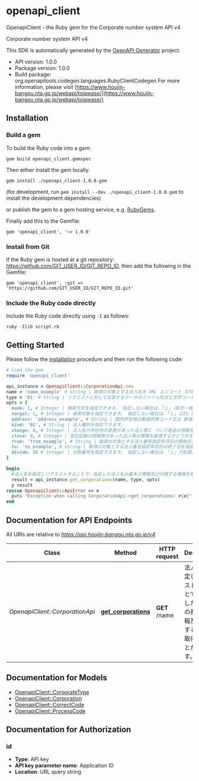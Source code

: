 # openapi_client

OpenapiClient - the Ruby gem for the Corporate number system API v4

Corporate number system API v4

This SDK is automatically generated by the [OpenAPI Generator](https://openapi-generator.tech) project:

- API version: 1.0.0
- Package version: 1.0.0
- Build package: org.openapitools.codegen.languages.RubyClientCodegen
For more information, please visit [https://www.houjin-bangou.nta.go.jp/webapi/toiawase/](https://www.houjin-bangou.nta.go.jp/webapi/toiawase/)

## Installation

### Build a gem

To build the Ruby code into a gem:

```shell
gem build openapi_client.gemspec
```

Then either install the gem locally:

```shell
gem install ./openapi_client-1.0.0.gem
```

(for development, run `gem install --dev ./openapi_client-1.0.0.gem` to install the development dependencies)

or publish the gem to a gem hosting service, e.g. [RubyGems](https://rubygems.org/).

Finally add this to the Gemfile:

    gem 'openapi_client', '~> 1.0.0'

### Install from Git

If the Ruby gem is hosted at a git repository: https://github.com/GIT_USER_ID/GIT_REPO_ID, then add the following in the Gemfile:

    gem 'openapi_client', :git => 'https://github.com/GIT_USER_ID/GIT_REPO_ID.git'

### Include the Ruby code directly

Include the Ruby code directly using `-I` as follows:

```shell
ruby -Ilib script.rb
```

## Getting Started

Please follow the [installation](#installation) procedure and then run the following code:

```ruby
# Load the gem
require 'openapi_client'

api_instance = OpenapiClient::CorporationApi.new
name = 'name_example' # String | 取得の対象とする法人名を URL エンコード（UTF-8）した値をセットします。 
type = '01' # String | リクエストに対して応答するデータのファイル形式と文字コードを指定します。
opts = {
  mode: 1, # Integer | 検索方式を指定できます。 指定しない場合は、｢１｣（前方一致検索）で処理します。
  target: 1, # Integer | 検索対象を指定できます。 指定しない場合は、｢１｣（JIS 第一・第二水準）で処理します。 
  address: 'address_example', # String | 国内所在地の都道府県コード又は 都道府県コードと市区町村コードを組み合わせたコードのいずれかを指定できます。 市区町村コードのみではエラー(エラーコード 051)となります。 
  kind: '01', # String | 法人種別を指定できます。
  change: 0, # Integer | 法人名や所在地の変更があった法人等に ついて過去の情報を含めて検索するかどうかを指定できます。 
  close: 0, # Integer | 登記記録の閉鎖等があった法人等の情報を取得するかどうかを指定できます。
  from: 'from_example', # String | 取得の対象とする法人番号指定年月日の開始日を指定できます。
  to: 'to_example', # String | 取得の対象とする法人番号指定年月日の終了日を指定できます。 
  divide: 56 # Integer | 分割番号を指定できます。 指定しない場合は、「１」で処理します。
}

begin
  #法人名を指定しリクエストすることで、指定した法人名の基本３情報及び付随する情報を取得することができます。
  result = api_instance.get_corporations(name, type, opts)
  p result
rescue OpenapiClient::ApiError => e
  puts "Exception when calling CorporationApi->get_corporations: #{e}"
end

```

## Documentation for API Endpoints

All URIs are relative to *https://api.houjin-bangou.nta.go.jp/v4*

Class | Method | HTTP request | Description
------------ | ------------- | ------------- | -------------
*OpenapiClient::CorporationApi* | [**get_corporations**](docs/CorporationApi.md#get_corporations) | **GET** /name | 法人名を指定しリクエストすることで、指定した法人名の基本３情報及び付随する情報を取得することができます。


## Documentation for Models

 - [OpenapiClient::CorporateType](docs/CorporateType.md)
 - [OpenapiClient::Corporation](docs/Corporation.md)
 - [OpenapiClient::CorrectCode](docs/CorrectCode.md)
 - [OpenapiClient::ProcessCode](docs/ProcessCode.md)


## Documentation for Authorization


### id


- **Type**: API key
- **API key parameter name**: Application ID
- **Location**: URL query string

